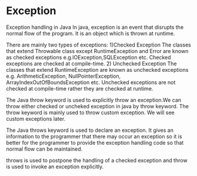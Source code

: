 # Exception
Exception handling in Java
In java, exception is an event that disrupts the normal flow of the program. It is an object which is thrown at runtime.

There are mainly two types of exceptions:
    1)Checked Exception
      The classes that extend Throwable class except RuntimeException and Error are known as checked exceptions e.g.IOException,SQLException etc. Checked exceptions are checked at compile-time.
   2) Unchecked Exception
      The classes that extend RuntimeException are known as unchecked exceptions e.g. ArithmeticException, NullPointerException, ArrayIndexOutOfBoundsException etc. Unchecked exceptions are not checked at compile-time rather they are checked at runtime.

The Java throw keyword is used to explicitly throw an exception.We can throw either checked or uncheked exception in java by throw keyword. The throw keyword is mainly used to throw custom exception. We will see custom exceptions later.

The Java throws keyword is used to declare an exception. It gives an information to the programmer that there may occur an exception so it is better for the programmer to provide the exception handling code so that normal flow can be maintained.

throws is used to postpone the handling of a checked exception and throw is used to invoke an exception explicitly.

